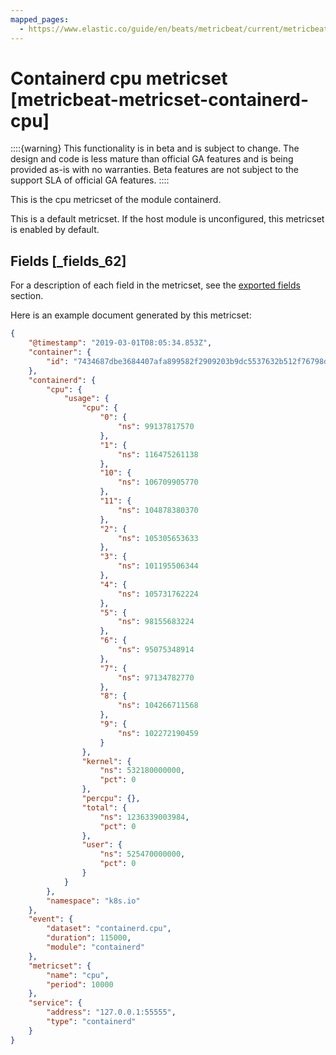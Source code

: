 ```yaml
---
mapped_pages:
  - https://www.elastic.co/guide/en/beats/metricbeat/current/metricbeat-metricset-containerd-cpu.html
---
```


# Containerd cpu metricset [metricbeat-metricset-containerd-cpu]

::::{warning}
This functionality is in beta and is subject to change. The design and code is less mature than official GA features and is being provided as-is with no warranties. Beta features are not subject to the support SLA of official GA features.
::::


This is the cpu metricset of the module containerd.

This is a default metricset. If the host module is unconfigured, this metricset is enabled by default.

## Fields [_fields_62]

For a description of each field in the metricset, see the [exported fields](/reference/metricbeat/exported-fields-containerd.md) section.

Here is an example document generated by this metricset:

```json
{
    "@timestamp": "2019-03-01T08:05:34.853Z",
    "container": {
        "id": "7434687dbe3684407afa899582f2909203b9dc5537632b512f76798db5c0787d"
    },
    "containerd": {
        "cpu": {
            "usage": {
                "cpu": {
                    "0": {
                        "ns": 99137817570
                    },
                    "1": {
                        "ns": 116475261138
                    },
                    "10": {
                        "ns": 106709905770
                    },
                    "11": {
                        "ns": 104878380370
                    },
                    "2": {
                        "ns": 105305653633
                    },
                    "3": {
                        "ns": 101195506344
                    },
                    "4": {
                        "ns": 105731762224
                    },
                    "5": {
                        "ns": 98155683224
                    },
                    "6": {
                        "ns": 95075348914
                    },
                    "7": {
                        "ns": 97134782770
                    },
                    "8": {
                        "ns": 104266711568
                    },
                    "9": {
                        "ns": 102272190459
                    }
                },
                "kernel": {
                    "ns": 532180000000,
                    "pct": 0
                },
                "percpu": {},
                "total": {
                    "ns": 1236339003984,
                    "pct": 0
                },
                "user": {
                    "ns": 525470000000,
                    "pct": 0
                }
            }
        },
        "namespace": "k8s.io"
    },
    "event": {
        "dataset": "containerd.cpu",
        "duration": 115000,
        "module": "containerd"
    },
    "metricset": {
        "name": "cpu",
        "period": 10000
    },
    "service": {
        "address": "127.0.0.1:55555",
        "type": "containerd"
    }
}
```


